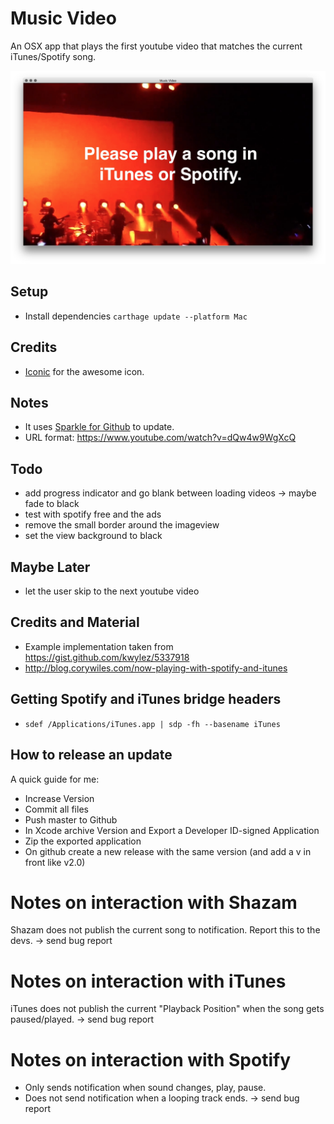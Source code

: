 # Music Video
An OSX app that plays the first youtube video that matches the current iTunes/Spotify song.

![screenshot](screenshot.png)

## Setup
* Install dependencies `carthage update --platform Mac`

## Credits
* [Iconic](https://useiconic.com/) for the awesome icon.

## Notes
* It uses [Sparkle for Github](https://github.com/yene/Sparkle-for-Github) to update.
* URL format: https://www.youtube.com/watch?v=dQw4w9WgXcQ

## Todo
* add progress indicator and go blank between loading videos -> maybe fade to black
* test with spotify free and the ads
* remove the small border around the imageview
* set the view background to black

## Maybe Later
* let the user skip to the next youtube video


## Credits and Material
* Example implementation taken from https://gist.github.com/kwylez/5337918
* http://blog.corywiles.com/now-playing-with-spotify-and-itunes

## Getting Spotify and iTunes bridge headers
* `sdef /Applications/iTunes.app | sdp -fh --basename iTunes`

## How to release an update
A quick guide for me:

* Increase Version
* Commit all files
* Push master to Github
* In Xcode archive Version and Export a Developer ID-signed Application
* Zip the exported application
* On github create a new release with the same version (and add a v in front like v2.0)

# Notes on interaction with Shazam
Shazam does not publish the current song to notification. Report this to the devs. -> send bug report

# Notes on interaction with iTunes
iTunes does not publish the current "Playback Position" when the song gets paused/played. -> send bug report

# Notes on interaction with Spotify
* Only sends notification when sound changes, play, pause.
* Does not send notification when a looping track ends. -> send bug report
